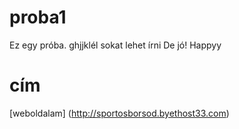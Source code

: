 # proba1
Ez egy próba.
ghjjklél
sokat lehet írni
De jó!
Happyy
# cím
[weboldalam] (http://sportosborsod.byethost33.com)
